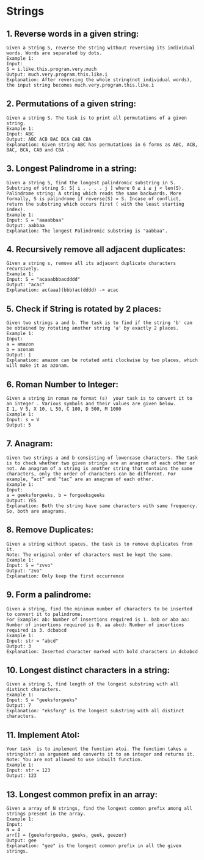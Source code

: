 # Strings

## 1. Reverse words in a given string:
    Given a String S, reverse the string without reversing its individual words. Words are separated by dots.
    Example 1:
    Input:
    S = i.like.this.program.very.much
    Output: much.very.program.this.like.i
    Explanation: After reversing the whole string(not individual words), the input string becomes much.very.program.this.like.i

## 2. Permutations of a given string:
    Given a string S. The task is to print all permutations of a given string.
    Example 1:
    Input: ABC
    Output: ABC ACB BAC BCA CAB CBA
    Explanation: Given string ABC has permutations in 6 forms as ABC, ACB, BAC, BCA, CAB and CBA .

## 3. Longest Palindrome in a string:
    Given a string S, find the longest palindromic substring in S. Substring of string S: S[ i . . . . j ] where 0 ≤ i ≤ j < len(S). Palindrome string: A string which reads the same backwards. More formally, S is palindrome if reverse(S) = S. Incase of conflict, return the substring which occurs first ( with the least starting index).
    Example 1:
    Input: S = "aaaabbaa"
    Output: aabbaa
    Explanation: The longest Palindromic substring is "aabbaa".

## 4. Recursively remove all adjacent duplicates:
    Given a string s, remove all its adjacent duplicate characters recursively. 
    Example 1:
    Input: S = "acaaabbbacdddd"
    Output: "acac"
    Explanation: ac(aaa)(bbb)ac(dddd) -> acac
## 5. Check if String is rotated by 2 places:
    Given two strings a and b. The task is to find if the string 'b' can be obtained by rotating another string 'a' by exactly 2 places. 
    Example 1:
    Input:
    a = amazon
    b = azonam
    Output: 1
    Explanation: amazon can be rotated anti clockwise by two places, which will make it as azonam.

## 6. Roman Number to Integer:
    Given a string in roman no format (s)  your task is to convert it to an integer . Various symbols and their values are given below.
    I 1, V 5, X 10, L 50, C 100, D 500, M 1000
    Example 1:
    Input: s = V
    Output: 5

## 7. Anagram:
    Given two strings a and b consisting of lowercase characters. The task is to check whether two given strings are an anagram of each other or not. An anagram of a string is another string that contains the same characters, only the order of characters can be different. For example, “act” and “tac” are an anagram of each other.
    Example 1:
    Input:
    a = geeksforgeeks, b = forgeeksgeeks
    Output: YES
    Explanation: Both the string have same characters with same frequency. So, both are anagrams.

## 8. Remove Duplicates:
    Given a string without spaces, the task is to remove duplicates from it.
    Note: The original order of characters must be kept the same. 
    Example 1:
    Input: S = "zvvo"
    Output: "zvo"
    Explanation: Only keep the first occurrence

## 9. Form a palindrome:
    Given a string, find the minimum number of characters to be inserted to convert it to palindrome.
    For Example: ab: Number of insertions required is 1. bab or aba aa: Number of insertions required is 0. aa abcd: Number of insertions required is 3. dcbabcd
    Example 1:
    Input: str = "abcd"
    Output: 3
    Explanation: Inserted character marked with bold characters in dcbabcd

## 10. Longest distinct characters in a string:
    Given a string S, find length of the longest substring with all distinct characters. 
    Example 1:
    Input: S = "geeksforgeeks"
    Output: 7
    Explanation: "eksforg" is the longest substring with all distinct characters.

## 11. Implement AtoI:
    Your task  is to implement the function atoi. The function takes a string(str) as argument and converts it to an integer and returns it.
    Note: You are not allowed to use inbuilt function.
    Example 1:
    Input: str = 123
    Output: 123

## 13. Longest common prefix in an array:
    Given a array of N strings, find the longest common prefix among all strings present in the array.
    Example 1:
    Input:
    N = 4
    arr[] = {geeksforgeeks, geeks, geek, geezer}
    Output: gee
    Explanation: "gee" is the longest common prefix in all the given strings.

